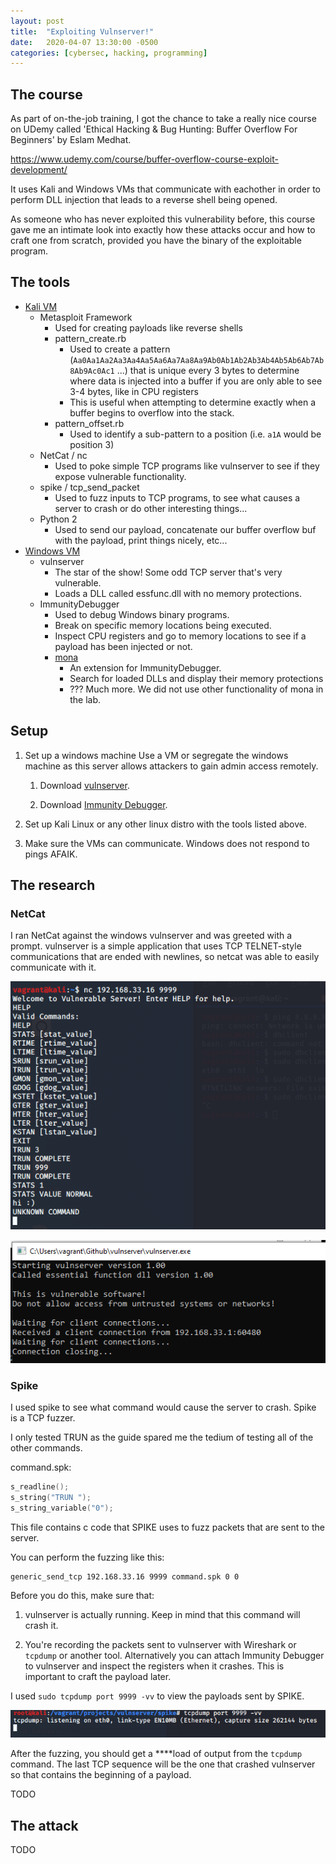 ```yaml
---
layout: post
title:  "Exploiting Vulnserver!"
date:   2020-04-07 13:30:00 -0500
categories: [cybersec, hacking, programming]
---
```


## The course

As part of on-the-job training, I got the chance to take a really nice course on UDemy called 'Ethical Hacking & Bug 
Hunting: Buffer Overflow For Beginners' by Eslam Medhat.

<https://www.udemy.com/course/buffer-overflow-course-exploit-development/>

It uses Kali and Windows VMs that communicate with eachother in order to perform DLL injection that leads to a reverse
shell being opened.

As someone who has never exploited this vulnerability before, this course gave me an intimate look into exactly how
these attacks occur and how to craft one from scratch, provided you have the binary of the exploitable program.

## The tools

- [Kali VM][kali-vm-git]  
    - Metasploit Framework
        - Used for creating payloads like reverse shells
        - pattern_create.rb
            - Used to create a pattern (`Aa0Aa1Aa2Aa3Aa4Aa5Aa6Aa7Aa8Aa9Ab0Ab1Ab2Ab3Ab4Ab5Ab6Ab7Ab8Ab9Ac0Ac1` ...) that is 
            unique every 3 bytes to determine where data is injected into a buffer if you are only able to see 3-4 bytes,
            like in CPU registers 
            - This is useful when attempting to determine exactly when a buffer begins to overflow into the stack. 
        - pattern_offset.rb
            - Used to identify a sub-pattern to a position (i.e. `a1A` would be position 3)
    - NetCat / nc
        - Used to poke simple TCP programs like vulnserver to see if they expose vulnerable functionality.
    - spike / tcp_send_packet
        - Used to fuzz inputs to TCP programs, to see what causes a server to crash or do other interesting things...
    - Python 2
        - Used to send our payload, concatenate our buffer overflow buf with the payload, print things nicely, etc...
- [Windows VM][windows-vm-git]
    - vulnserver
        - The star of the show! Some odd TCP server that's very vulnerable.
        - Loads a DLL called essfunc.dll with no memory protections.
    - ImmunityDebugger
        - Used to debug Windows binary programs.
        - Break on specific memory locations being executed.
        - Inspect CPU registers and go to memory locations to see if a payload has been injected or not.
        - [mona][mona-git]
            - An extension for ImmunityDebugger.    
            - Search for loaded DLLs and display their memory protections
            - ??? Much more. We did not use other functionality of mona in the lab.

## Setup

1.  Set up a windows machine Use a VM or segregate the windows machine as this server allows attackers
to gain admin access remotely.

    1.  Download [vulnserver][vulnserver-git].
    
    1.  Download [Immunity Debugger][immunity-git].

2.  Set up Kali Linux or any other linux distro with the tools listed above.

3. Make sure the VMs can communicate. Windows does not respond to pings AFAIK.

## The research

### NetCat

I ran NetCat against the windows vulnserver and was greeted with a prompt. vulnserver is a simple application that uses
TCP TELNET-style communications that are ended with newlines, so netcat was able to easily communicate with it.

![In nc on Kali ](/static/images/2020-04-07-exploiting-vulnserver/nc-to-vulnserver.png)

![In vulnserver on Windows](/static/images/2020-04-07-exploiting-vulnserver/windows-vs.png)

### Spike

I used spike to see what command would cause the server to crash. Spike is a TCP fuzzer.

I only tested TRUN as the guide spared me the tedium of testing all of the other commands.

command.spk:
```c
s_readline();
s_string("TRUN ");
s_string_variable("0");
```

This file contains c code that SPIKE uses to fuzz packets that are sent to the server.

You can perform the fuzzing like this:

    generic_send_tcp 192.168.33.16 9999 command.spk 0 0

Before you do this, make sure that:

1.  vulnserver is actually running. Keep in mind that this command will crash it.

2.  You're recording the packets sent to vulnserver with Wireshark or `tcpdump` or another tool.
    Alternatively you can attach Immunity Debugger to vulnserver and inspect the registers when it crashes.
    This is important to craft the payload later.

I used `sudo tcpdump port 9999 -vv` to view the payloads sent by SPIKE.

![](/static/images/2020-04-07-exploiting-vulnserver/tcpdump%209999.png)

After the fuzzing, you should get a \*\*\*\*load of output from the `tcpdump` command. The last TCP sequence will be the
one that crashed vulnserver so that contains the beginning of a payload.

TODO <!-- POTATO-->

## The attack

TODO


[windows-vm-git]:   https://github.com/HenryFBP/VagrantPackerFiles/tree/master/vagrant/windows-vulnerable
[kali-vm-git]:      https://github.com/HenryFBP/VagrantPackerFiles/tree/master/vagrant/kali
[mona-git]:         https://github.com/corelan/mona
[vulnserver-git]:   https://github.com/stephenbradshaw/vulnserver
[immunity-git]:     https://github.com/kbandla/ImmunityDebugger